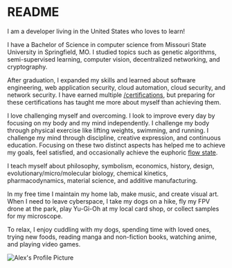 # README
I am a developer living in the United States who loves to learn!

I have a Bachelor of Science in computer science from Missouri State University in Springfield, MO. I studied topics such as genetic algorithms, semi-supervised learning, computer vision, decentralized networking, and cryptography.

After graduation, I expanded my skills and learned about software engineering, web application security, cloud automation, cloud security, and network security. I have earned multiple [/certifications](/certifications), but preparing for these certifications has taught me more about myself than achieving them.

I love challenging myself and overcoming. I look to improve every day by focusing on my body and my mind independently. I challenge my body through physical exercise like lifting weights, swimming, and running.  I challenge my mind through discipline, creative expression, and continuous education. Focusing on these two distinct aspects has helped me to achieve my goals, feel satisfied, and occasionally achieve the euphoric [flow state](https://en.wikipedia.org/wiki/Flow_(psychology)).

I teach myself about philosophy, symbolism, economics, history, design, evolutionary/micro/molecular biology, chemical kinetics, pharmacodynamics, material science, and additive manufacturing.

In my free time I maintain my home lab, make music, and create visual art. When I need to leave cyberspace, I take my dogs on a hike, fly my FPV drone at the park, play Yu-Gi-Oh at my local card shop, or collect samples for my microscope.

To relax, I enjoy cuddling with my dogs, spending time with loved ones, trying new foods, reading manga and non-fiction books, watching anime, and playing video games.

![Alex's Profile Picture](images/pics-of-me/harley-alex.png "An unprofessional pic of me and my old dog Harley laying on a bed")
